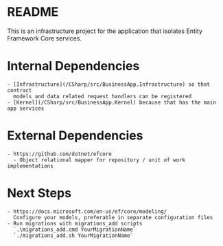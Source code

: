 # README

This is an infrastructure project for the application that isolates Entity
Framework Core services.

# Internal Dependencies

    - [Infrastructure](/CSharp/src/BusinessApp.Infrastructure) so that contract
      models and data related request handlers can be registered
    - [Kernel](/CSharp/src/BusinessApp.Kernel) because that has the main app services

# External Dependencies

    - https://github.com/dotnet/efcore
      - Object relational mapper for repository / unit of work implementations

# Next Steps
    - https://docs.microsoft.com/en-us/ef/core/modeling/
      Configure your models, preferable in separate configuration files
    - Run migrations with migrations_add scripts
      `.\migrations_add.cmd YourMigrationName`
      `./migrations_add.sh YourMigrationName`
